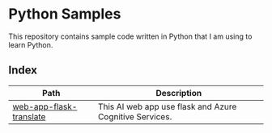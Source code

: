 # Python Samples

This repository contains sample code written in Python that I am using to learn Python.

## Index
| Path | Description |
| --- | ---|
|[web-app-flask-translate](web-app-flask-translate)|This AI web app use flask and Azure Cognitive Services.|

